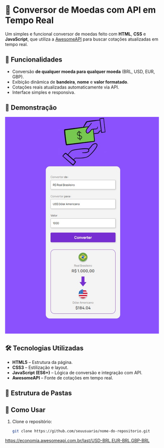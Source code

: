 # 💱 Conversor de Moedas com API em Tempo Real

Um simples e funcional conversor de moedas feito com **HTML**, **CSS** e **JavaScript**, que utiliza a [AwesomeAPI](https://docs.awesomeapi.com.br/api-de-moedas) para buscar cotações atualizadas em tempo real.

## 🚀 Funcionalidades
- Conversão **de qualquer moeda para qualquer moeda** (BRL, USD, EUR, GBP).
- Exibição dinâmica de **bandeira**, **nome** e **valor formatado**.
- Cotações reais atualizadas automaticamente via API.
- Interface simples e responsiva.

## 📸 Demonstração
  
![Demonstração do Conversor](https://github.com/cayresbr/conversor-moeda/blob/main/assets/demo.jpg?raw=true)

## 🛠 Tecnologias Utilizadas
- **HTML5** – Estrutura da página.
- **CSS3** – Estilização e layout.
- **JavaScript (ES6+)** – Lógica de conversão e integração com API.
- **AwesomeAPI** – Fonte de cotações em tempo real.

## 📂 Estrutura de Pastas

## 🔧 Como Usar
1. Clone o repositório:
   ```bash
   git clone https://github.com/seuusuario/nome-do-repositorio.git
https://economia.awesomeapi.com.br/last/USD-BRL,EUR-BRL,GBP-BRL
